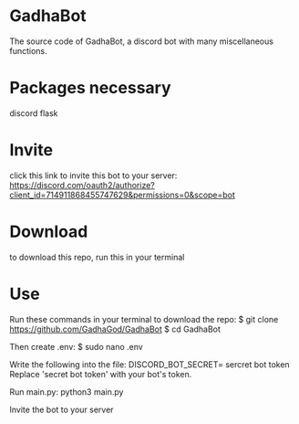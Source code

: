 # GadhaBot
The source code of GadhaBot, a discord bot with many miscellaneous functions.

# Packages necessary
discord
flask

# Invite
click this link to invite this bot to your server: https://discord.com/oauth2/authorize?client_id=714911868455747629&permissions=0&scope=bot

# Download
to download this repo, run this in your terminal

# Use
Run these commands in your terminal to download the repo:
$ git clone https://github.com/GadhaGod/GadhaBot
$ cd GadhaBot

Then create .env:
$ sudo nano .env

Write the following into the file:
DISCORD_BOT_SECRET= sercret bot token
Replace 'secret bot token' with your bot's token. 
  
Run main.py:
python3 main.py
  
Invite the bot to your server
